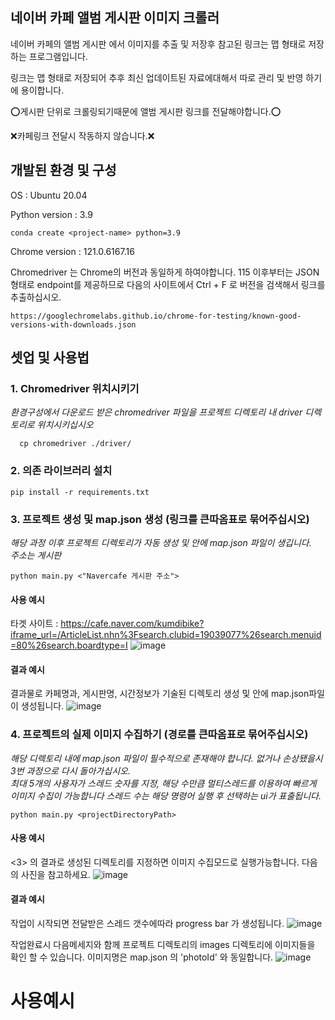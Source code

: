 ## 네이버 카페 앨범 게시판 이미지 크롤러
네이버 카페의 앨범 게시판 에서 이미지를 추출 및 저장후 참고된 링크는 맵 형태로 저장하는 프로그램입니다.

링크는 맵 형태로 저장되어 추후 최신 업데이트된 자료에대해서 따로 관리 및 반영 하기에 용이합니다.

:o:게시판 단위로 크롤링되기때문에 앨범 게시판 링크를 전달해야합니다.:o:

:x:카페링크 전달시 작동하지 않습니다.:x:

## 개발된 환경 및 구성

OS : Ubuntu 20.04

Python version : 3.9
``` 
conda create <project-name> python=3.9
```

Chrome version : 121.0.6167.16

Chromedriver 는 Chrome의 버전과 동일하게 하여야합니다.
115 이후부터는 JSON형태로 endpoint를 제공하므로 다음의 사이트에서 Ctrl + F 로 버전을 검색해서 링크를 추출하십시오.
``` 
https://googlechromelabs.github.io/chrome-for-testing/known-good-versions-with-downloads.json
```
## 셋업 및 사용법
### 1. Chromedriver 위치시키기 <br>
<i>환경구성에서 다운로드 받은 chromedriver 파일을 프로젝트 디렉토리 내 driver 디렉토리로 위치시키십시오</i>
```
  cp chromedriver ./driver/
```
### 2. 의존 라이브러리 설치
```
pip install -r requirements.txt
```

### 3. 프로젝트 생성 및 map.json 생성 (링크를 큰따옴표로 묶어주십시오) <br>
<i>해당 과정 이후 프로젝트 디렉토리가 자동 생성 및 안에 map.json 파일이 생깁니다.<br>
주소는 게시판 
</i>
```
python main.py <"Navercafe 게시판 주소">
```
#### 사용 예시
타겟 사이트 : https://cafe.naver.com/kumdibike?iframe_url=/ArticleList.nhn%3Fsearch.clubid=19039077%26search.menuid=80%26search.boardtype=I
![image](https://github.com/sprtms400/Naver_Cafe_Image_Crawler/assets/26298389/4c03f14b-4c73-4d2a-a357-d259e3e6a564)

#### 결과 예시
결과물로 카페명과, 게시판명, 시간정보가 기술된 디렉토리 생성 및 안에 map.json파일이 생성됩니다.
![image](https://github.com/sprtms400/Naver_Cafe_Image_Crawler/assets/26298389/a765b165-116b-458e-a0d9-56aa03498bd9)

### 4. 프로젝트의 실제 이미지 수집하기 (경로를 큰따옴표로 묶어주십시오) <br>
<i>해당 디렉토리 내에 map.json 파일이 필수적으로 존재해야 합니다. 없거나 손상됐을시 3번 과정으로 다시 돌아가십시오. <br>
최대 5개의 사용자가 스레드 숫자를 지정, 해당 수만큼 멀티스레드를 이용하여 빠르게 이미지 수집이 가능합니다 스레드 수는 해당 명령어 실행 후 선택하는 ui가 표출됩니다.</i>
```
python main.py <projectDirectoryPath>
```

#### 사용 예시
<3> 의 결과로 생성된 디렉토리를 지정하면 이미지 수집모드로 실행가능합니다. 다음의 사진을 참고하세요.
![image](https://github.com/sprtms400/Naver_Cafe_Image_Crawler/assets/26298389/5b798fc2-2dde-4713-96ef-f63348055fd2)

#### 결과 예시
작업이 시작되면 전달받은 스레드 갯수에따라 progress bar 가 생성됩니다.
![image](https://github.com/sprtms400/Naver_Cafe_Image_Crawler/assets/26298389/608ccd49-ea68-4599-8ef9-98a5f232f64a)

작업완료시 다음메세지와 함께 프로젝트 디렉토리의 images 디렉토리에 이미지들을 확인 할 수 있습니다.
이미지명은 map.json 의 'photoId' 와 동일합니다.
![image](https://github.com/sprtms400/Naver_Cafe_Image_Crawler/assets/26298389/3e300ac2-aa4e-454f-ab59-c338b2aedd47)

# 사용예시
